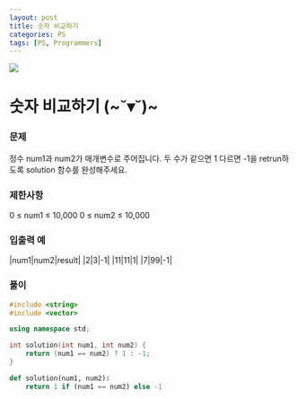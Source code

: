 ```yaml
---
layout: post
title: 숫자 비교하기
categories: PS
tags: [PS, Programmers]
---
```


<img src="https://programmers.co.kr/assets/img-meta-programmers-86b32ab1929330ced348f75cf9a8033cbf8da3e78611d80f05dc3a321927f13b.png" />

# 숫자 비교하기 (~˘▾˘)~

### 문제

정수 num1과 num2가 매개변수로 주어집니다. 두 수가 같으면 1 다르면 -1을 retrun하도록 solution 함수를 완성해주세요.

### 제한사항

0 ≤ num1 ≤ 10,000
0 ≤ num2 ≤ 10,000

### 입출력 예

|num1|num2|result|
|2|3|-1|
|11|11|1|
|7|99|-1|

### 풀이
```c++
#include <string>
#include <vector>

using namespace std;

int solution(int num1, int num2) {
    return (num1 == num2) ? 1 : -1;
}
```

```python
def solution(num1, num2):
    return 1 if (num1 == num2) else -1
```